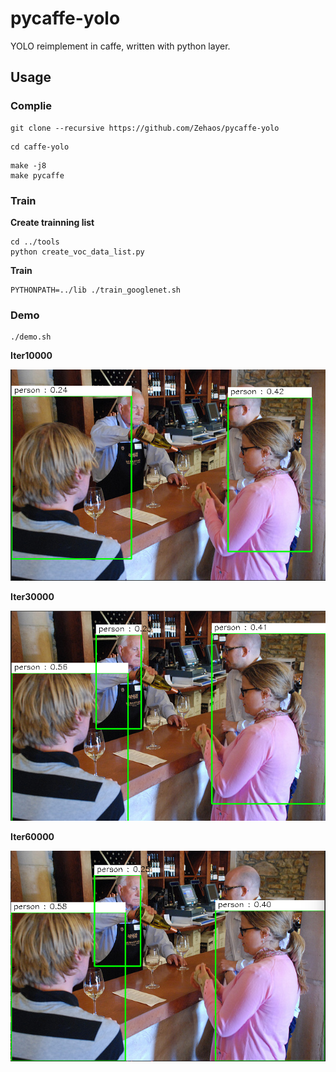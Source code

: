 # pycaffe-yolo
YOLO reimplement in caffe, written with python layer.

## Usage

### Complie
```
git clone --recursive https://github.com/Zehaos/pycaffe-yolo
```
```
cd caffe-yolo
```
```
make -j8
make pycaffe
```
### Train

**Create trainning list**
```
cd ../tools
python create_voc_data_list.py
```

**Train**

```
PYTHONPATH=../lib ./train_googlenet.sh
```

### Demo

```
./demo.sh
```

**Iter10000**

 ![image](https://github.com/Zehaos/pycaffe-yolo/blob/master/demo/gnet_iter10000.png)

 **Iter30000**
 
 ![image](https://github.com/Zehaos/pycaffe-yolo/blob/master/demo/gnet_iter30000.png)
 
 **Iter60000**
 
 ![image](https://github.com/Zehaos/pycaffe-yolo/blob/master/demo/gnet_iter60000.png)
